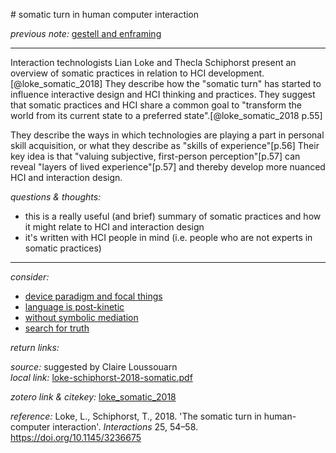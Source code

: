 # somatic turn in human computer interaction

_previous note:_ [gestell and enframing](x-devonthink-item://9E032D08-E304-4D27-B46B-8BBD60BBB219)

---

Interaction technologists Lian Loke and Thecla Schiphorst present an overview of somatic practices in relation to HCI development.[@loke_somatic_2018] They describe how the "somatic turn" has started to influence interactive design and HCI thinking and practices. They suggest that somatic practices and HCI share a common goal to "transform the world from its current state to a preferred state".[@loke_somatic_2018 p.55]

They describe the ways in which technologies are playing a part in personal skill acquisition, or what they describe as "skills of experience"[p.56] Their key idea is that "valuing subjective, first-person perception"[p.57] can reveal "layers of lived experience"[p.57] and thereby develop more nuanced HCI and interaction design.


_questions & thoughts:_

- this is a really useful (and brief) summary of somatic practices and how it might relate to HCI and interaction design
- it's written with HCI people in mind (i.e. people who are not experts in somatic practices)

--- 

_consider:_ 

- [device paradigm and focal things](x-devonthink-item://65FFA8A8-F83B-43BA-B2E8-0E583F46FC49)
- [language is post-kinetic](x-devonthink-item://A0A117FD-F50E-4CD6-B328-B3930D27F81B)
- [without symbolic mediation](x-devonthink-item://D81D9C8A-0E09-4C07-B479-4BFFE0B8001F)
- [search for truth](x-devonthink-item://9B84DF67-9D1A-4597-ABF6-301159A9F964)


_return links:_

_source:_  suggested by Claire Loussouarn    
_local link:_ [loke-schiphorst-2018-somatic.pdf](hook://file/kzsBr4TuD?p=RHJvcGJveC9iaWJsaW9ncmFwaHkgcGRmcw==&n=loke-schiphorst-2018-somatic.pdf)

_zotero link & citekey:_ [loke_somatic_2018](zotero://select/items/1_6IERMMFC)

_reference:_ Loke, L., Schiphorst, T., 2018. 'The somatic turn in human-computer interaction'. _Interactions_ 25, 54–58. https://doi.org/10.1145/3236675


